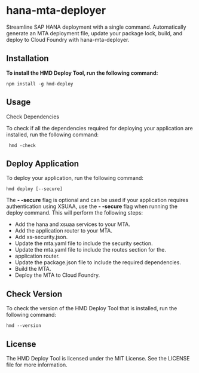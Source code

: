 # hana-mta-deployer

Streamline SAP HANA deployment with a single command. Automatically generate an MTA deployment file, update your package lock, build, and deploy to Cloud Foundry with hana-mta-deployer.
  

## Installation

**To install the HMD Deploy Tool, run the following command:**

    npm install -g hmd-deploy

## Usage

Check Dependencies

To check if all the dependencies required for deploying your application are installed, run the following command:

     hmd -check

## Deploy Application

To deploy your application, run the following command:

    hmd deploy [--secure]

The **- -secure** flag is optional and can be used if your application requires authentication using XSUAA, use the **- -secure** flag when running the deploy command. This will perform the following steps:

 - Add the hana and xsuaa services to your MTA.
 - Add the application router to your MTA.
 - Add xs-security.json.
 - Update the mta.yaml file to include the security section.
 - Update the mta.yaml file to include the routes section for the.
 - application router.
 - Update the package.json file to include the required dependencies.
 - Build the MTA.
 - Deploy the MTA to Cloud Foundry.

## Check Version

To check the version of the HMD Deploy Tool that is installed, run the following command:

    hmd --version
  

## License

The HMD Deploy Tool is licensed under the MIT License. See the LICENSE file for more information.
